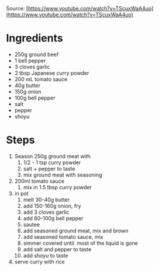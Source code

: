 Source: [https://www.youtube.com/watch?v=TScuxWaA4uo](https://www.youtube.com/watch?v=TScuxWaA4uo)

# Ingredients

-   250g ground beef
-   1 bell pepper
-   3 cloves garlic
-   2 tbsp Japanese curry powder
-   200 mL tomato sauce
-   40g butter
-   150g onion
-   100g bell pepper
-   salt
-   pepper
-   shoyu

# Steps

1.  Season 250g ground meat with
	1.  1/2 - 1 tsp curry powder
	2.  salt + pepper to taste
	3.  mix ground meat with seasoning
2.  200ml tomato sauce
	1.  mix in 1.5 tbsp curry powder
3.  in pot
	1.  melt 30-40g butter
	2.  add 150-160g onion, fry
	3.  add 3 cloves garlic
	4.  add 80-100g bell pepper
	5.  sautee
	6.  add seasoned ground meat, mix and brown
	7.  add seasoned tomato sauce, mix
	8.  simmer covered until  most of the liquid is gone
	9.  add salt and pepper to taste
	10.  add shoyu to taste
4.  serve curry with rice